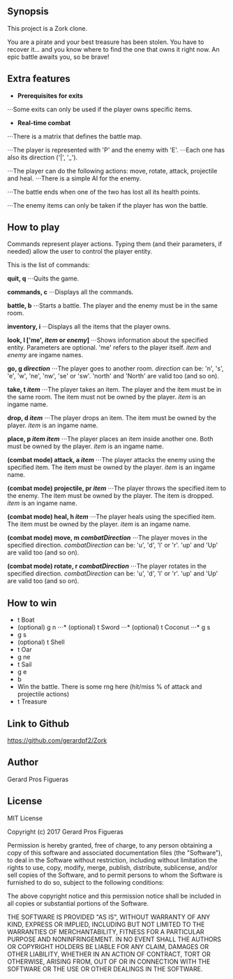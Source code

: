 ## Synopsis

This project is a Zork clone.

You are a pirate and your best treasure has been stolen. You have to recover it... and you know where to find the one that owns it right now. An epic battle awaits you, so be brave!

## Extra features

* **Prerequisites for exits**

⋅⋅⋅Some exits can only be used if the player owns specific items.

* **Real-time combat**

⋅⋅⋅There is a matrix that defines the battle map.

⋅⋅⋅The player is represented with 'P' and the enemy with 'E'.
⋅⋅⋅Each one has also its direction ('|', '_').

⋅⋅⋅The player can do the following actions: move, rotate, attack, projectile and heal.
⋅⋅⋅There is a simple AI for the enemy.

⋅⋅⋅The battle ends when one of the two has lost all its health points.

⋅⋅⋅The enemy items can only be taken if the player has won the battle.

## How to play

Commands represent player actions. Typing them (and their parameters, if needed) allow the user to control the player entity.

This is the list of commands:

**quit, q**
⋅⋅⋅Quits the game.

**commands, c**
⋅⋅⋅Displays all the commands.

**battle, b**
⋅⋅⋅Starts a battle. The player and the enemy must be in the same room.

**inventory, i**
⋅⋅⋅Displays all the items that the player owns.

**look, l ['me', _item_ or _enemy_]**
⋅⋅⋅Shows information about the specified entity. Parameters are optional. 'me' refers to the player itself. _item_ and _enemy_ are ingame names.

**go, g _direction_**
⋅⋅⋅The player goes to another room. _direction_ can be: 'n', 's', 'e', 'w', 'ne', 'nw', 'se' or 'sw'. 'north' and 'North' are valid too (and so on).

**take, t _item_**
⋅⋅⋅The player takes an item. The player and the item must be in the same room. The item must not be owned by the player. _item_ is an ingame name.

**drop, d _item_**
⋅⋅⋅The player drops an item. The item must be owned by the player. _item_ is an ingame name.

**place, p _item_ _item_**
⋅⋅⋅The player places an item inside another one. Both must be owned by the player. _item_ is an ingame name.

**(combat mode) attack, a _item_**
⋅⋅⋅The player attacks the enemy using the specified item. The item must be owned by the player. _item_ is an ingame name.

**(combat mode) projectile, pr _item_**
⋅⋅⋅The player throws the specified item to the enemy. The item must be owned by the player. The item is dropped. _item_ is an ingame name.

**(combat mode) heal, h _item_**
⋅⋅⋅The player heals using the specified item. The item must be owned by the player. _item_ is an ingame name.

**(combat mode) move, m _combatDirection_**
⋅⋅⋅The player moves in the specified direction. _combatDirection_ can be: 'u', 'd', 'l' or 'r'. 'up' and 'Up' are valid too (and so on).

**(combat mode) rotate, r _combatDirection_**
⋅⋅⋅The player rotates in the specified direction. _combatDirection_ can be: 'u', 'd', 'l' or 'r'. 'up' and 'Up' are valid too (and so on).

## How to win

* t Boat
* (optional) g n
⋅⋅⋅* (optional) t Sword
⋅⋅⋅* (optional) t Coconut
⋅⋅⋅* g s
* g s
* (optional) t Shell
* t Oar
* g ne
* t Sail
* g e
* b
* Win the battle. There is some rng here (hit/miss % of attack and projectile actions)
* t Treasure

## Link to Github

https://github.com/gerardpf2/Zork

## Author

Gerard Pros Figueras

## License

MIT License

Copyright (c) 2017 Gerard Pros Figueras

Permission is hereby granted, free of charge, to any person obtaining a copy of this software and associated documentation files (the "Software"), to deal in the Software without restriction, including without limitation the rights to use, copy, modify, merge, publish, distribute, sublicense, and/or sell copies of the Software, and to permit persons to whom the Software is furnished to do so, subject to the following conditions:

The above copyright notice and this permission notice shall be included in all copies or substantial portions of the Software.

THE SOFTWARE IS PROVIDED "AS IS", WITHOUT WARRANTY OF ANY KIND, EXPRESS OR IMPLIED, INCLUDING BUT NOT LIMITED TO THE WARRANTIES OF MERCHANTABILITY, FITNESS FOR A PARTICULAR PURPOSE AND NONINFRINGEMENT. IN NO EVENT SHALL THE AUTHORS OR COPYRIGHT HOLDERS BE LIABLE FOR ANY CLAIM, DAMAGES OR OTHER LIABILITY, WHETHER IN AN ACTION OF CONTRACT, TORT OR OTHERWISE, ARISING FROM, OUT OF OR IN CONNECTION WITH THE SOFTWARE OR THE USE OR OTHER DEALINGS IN THE SOFTWARE.